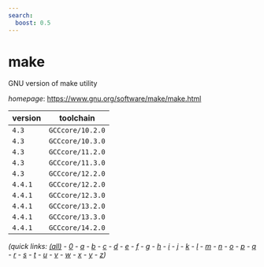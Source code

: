 ```yaml
---
search:
  boost: 0.5
---
```

# make

GNU version of make utility

*homepage*: <https://www.gnu.org/software/make/make.html>

version | toolchain
--------|----------
``4.3`` | ``GCCcore/10.2.0``
``4.3`` | ``GCCcore/10.3.0``
``4.3`` | ``GCCcore/11.2.0``
``4.3`` | ``GCCcore/11.3.0``
``4.3`` | ``GCCcore/12.2.0``
``4.4.1`` | ``GCCcore/12.2.0``
``4.4.1`` | ``GCCcore/12.3.0``
``4.4.1`` | ``GCCcore/13.2.0``
``4.4.1`` | ``GCCcore/13.3.0``
``4.4.1`` | ``GCCcore/14.2.0``


*(quick links: [(all)](../index.md) - [0](../0/index.md) - [a](../a/index.md) - [b](../b/index.md) - [c](../c/index.md) - [d](../d/index.md) - [e](../e/index.md) - [f](../f/index.md) - [g](../g/index.md) - [h](../h/index.md) - [i](../i/index.md) - [j](../j/index.md) - [k](../k/index.md) - [l](../l/index.md) - [m](../m/index.md) - [n](../n/index.md) - [o](../o/index.md) - [p](../p/index.md) - [q](../q/index.md) - [r](../r/index.md) - [s](../s/index.md) - [t](../t/index.md) - [u](../u/index.md) - [v](../v/index.md) - [w](../w/index.md) - [x](../x/index.md) - [y](../y/index.md) - [z](../z/index.md))*

